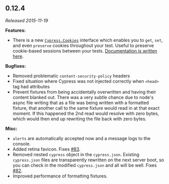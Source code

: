 ## 0.12.4

_Released 2015-11-19_

**Features:**

- There is a new [`Cypress.Cookies`](/api/cypress-api/cookies) interface which
  enables you to `get`, `set`, and even `preserve` cookies throughout your test.
  Useful to preserve cookie-based sessions between your tests.
  [Documentation is written here](/api/cypress-api/cookies).

**Bugfixes:**

- Removed problematic `content-security-policy` headers
- Fixed situation where Cypress was not injected correctly when `<head>` tag had
  attributes
- Prevent fixtures from being accidentally overwritten and having their content
  blanked out. There was a very subtle chance due to node's async file writing
  that as a file was being written with a formatted fixture, that another call
  to the same fixture would read in at that exact moment. If this happened the
  2nd read would resolve with zero bytes, which would then end up rewriting the
  file back with zero bytes.

**Misc:**

- `alerts` are automatically accepted now and a message logs to the console.
- Added retina favicon. Fixes
  [#83](https://github.com/cypress-io/cypress/issues/83).
- Removed nested `cypress` object in the `cypress.json`. Existing `cypress.json`
  files are transparently rewritten on the next server boot, so you can check in
  the modified `cypress.json` and all will be well. Fixes
  [#82](https://github.com/cypress-io/cypress/issues/82).
- Improved performance of formatting fixtures.
